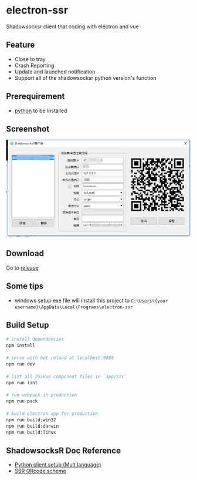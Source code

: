 # electron-ssr
Shadowsocksr client that coding with electron and vue

## Feature
- Close to tray
- Crash Reporting
- Update and launched notification
- Support all of the shadowsocksr python version's function

## Prerequirement
- [python](https://www.python.org/downloads/) to be installed

## Screenshot
![](./doc/images/ssr-client.jpg)

## Download
Go to [release](https://github.com/erguotou520/electron-ssr/releases)

## Some tips
* windows setup exe file will install this project to `C:\Users\{your username}\AppData\Local\Programs\electron-ssr`

## Build Setup

``` bash
# install dependencies
npm install

# serve with hot reload at localhost:9080
npm run dev

# lint all JS/Vue component files in `app/src`
npm run lint

# run webpack in production
npm run pack

# build electron app for production
npm run build:win32
npm run build:darwin
npm run build:linux
```

## ShadowsocksR Doc Reference
- [Python client setup (Mult language)](https://github.com/breakwa11/shadowsocks-rss/wiki/Python-client-setup-(Mult-language))
- [SSR QRcode scheme](https://github.com/breakwa11/shadowsocks-rss/wiki/SSR-QRcode-scheme)
